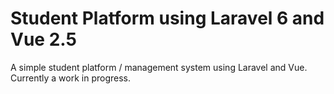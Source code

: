 # Student Platform using Laravel 6 and Vue 2.5

A simple student platform / management system using Laravel and Vue.
Currently a work in progress.
